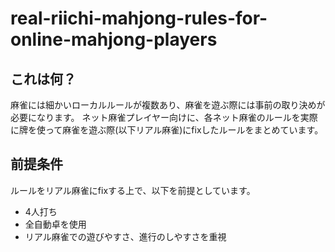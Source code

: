 # real-riichi-mahjong-rules-for-online-mahjong-players

## これは何？

麻雀には細かいローカルルールが複数あり、麻雀を遊ぶ際には事前の取り決めが必要になります。
ネット麻雀プレイヤー向けに、各ネット麻雀のルールを実際に牌を使って麻雀を遊ぶ際(以下リアル麻雀)にfixしたルールをまとめています。

## 前提条件

ルールをリアル麻雀にfixする上で、以下を前提としています。

- 4人打ち
- 全自動卓を使用
- リアル麻雀での遊びやすさ、進行のしやすさを重視
